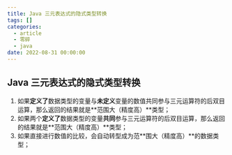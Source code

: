 ```yaml
---
title: Java 三元表达式的隐式类型转换
tags: []
categories:
  - article
  - 零碎
  - java
date: 2022-08-31 00:00:00
---
```


## Java 三元表达式的隐式类型转换

1. 如果**定义了**数据类型的变量与**未定义**变量的数值共同参与三元运算符的后双目运算，那么返回的结果就是**范围大（精度高）**类型；
2. 如果两个**定义了**数据类型的变量**共同**参与三元运算符的后双目运算，那么返回的结果就是**范围大（精度高）**类型；
3. 如果直接进行数值的比较，会自动转型成为范**围大（精度高）**的数据类型；
